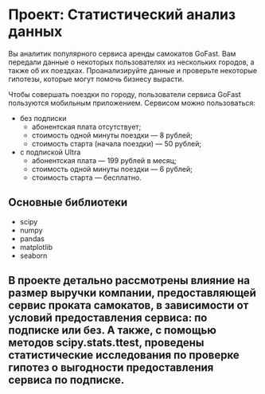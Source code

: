 # Проект: Статистический анализ данных

Вы аналитик популярного сервиса аренды самокатов GoFast. Вам передали данные о некоторых пользователях из нескольких городов, а также об их поездках. Проанализируйте данные и проверьте некоторые гипотезы, которые могут помочь бизнесу вырасти.

Чтобы совершать поездки по городу, пользователи сервиса GoFast пользуются мобильным приложением. Сервисом можно пользоваться:
- без подписки
    - абонентская плата отсутствует;
    - стоимость одной минуты поездки — 8 рублей;
    - стоимость старта (начала поездки) — 50 рублей;
- с подпиской Ultra
    - абонентская плата — 199 рублей в месяц;
    - стоимость одной минуты поездки — 6 рублей;
    - стоимость старта — бесплатно.

## Основные библиотеки
- scipy 
- numpy
- pandas
- matplotlib
- seaborn

## В проекте детально рассмотрены влияние на размер выручки компании, предоставляющей сервис проката самокатов, в зависимости от условий предоставления сервиса: по подписке или без. А также, с помощью методов scipy.stats.ttest, проведены статистические исследования по проверке гипотез о выгодности предоставления сервиса по подписке.